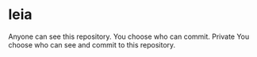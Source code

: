 # leia
Anyone can see this repository. You choose who can commit.  Private You choose who can see and commit to this repository.  
